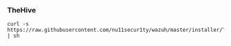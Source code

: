 ### TheHive
```
curl -s https://raw.githubusercontent.com/nu11secur1ty/wazuh/master/installer/TheHive/installer.sh | sh
```
